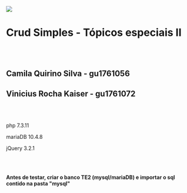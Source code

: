 <img src="http://gru.ifsp.edu.br/images/logos/Guarulhos-02.jpg">


<h1> Crud Simples - Tópicos especiais II </h1>
<br/><br/>

<h2> Camila Quirino Silva -  gu1761056</h2>
<h2> Vinicius Rocha Kaiser -  gu1761072</h2>
<br/><br/>

<p>php 7.3.11</p>
<p>mariaDB 10.4.8</p>
<p>jQuery 3.2.1</p>

<br/><br/>
<p> <strong> Antes de testar, criar o banco TE2 (mysql/mariaDB) e importar o sql contido na pasta "mysql" </strong> </p>
